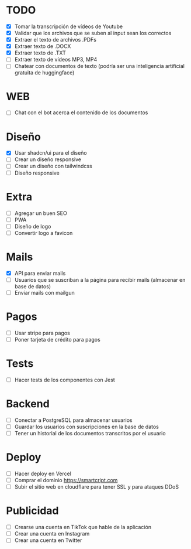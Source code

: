 # TODO

- [x] Tomar la transcripción de vídeos de Youtube
- [x] Validar que los archivos que se suben al input sean los correctos
- [x] Extraer el texto de archivos .PDFs
- [x] Extraer texto de .DOCX
- [x] Extraer texto de .TXT
- [ ] Extraer texto de vídeos MP3, MP4
- [ ] Chatear con documentos de texto (podría ser una inteligencia artificial gratuita de huggingface)

# WEB

- [ ] Chat con el bot acerca el contenido de los documentos

# Diseño

- [x] Usar shadcn/ui para el diseño
- [ ] Crear un diseño responsive
- [ ] Crear un diseño con tailwindcss
- [ ] Diseño responsive

# Extra

- [ ] Agregar un buen SEO
- [ ] PWA
- [ ] Diseño de logo
- [ ] Convertir logo a favicon

# Mails

- [x] API para enviar mails
- [ ] Usuarios que se suscriban a la página para recibir mails (almacenar en base de datos)
- [ ] Enviar mails con mailgun

# Pagos

- [ ] Usar stripe para pagos
- [ ] Poner tarjeta de crédito para pagos

# Tests

- [ ] Hacer tests de los componentes con Jest

# Backend

- [ ] Conectar a PostgreSQL para almacenar usuarios
- [ ] Guardar los usuarios con suscripciones en la base de datos
- [ ] Tener un historial de los documentos transcritos por el usuario

# Deploy

- [ ] Hacer deploy en Vercel
- [ ] Comprar el dominio https://smartcript.com
- [ ] Subir el sitio web en cloudflare para tener SSL y para ataques DDoS

# Publicidad

- [ ] Crearse una cuenta en TikTok que hable de la aplicación
- [ ] Crear una cuenta en Instagram
- [ ] Crear una cuenta en Twitter
